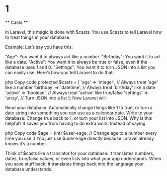 # 1

  ** Casts **

  In Laravel, this magic is done with $casts. You use $casts to tell Laravel how to treat things in your database.

Example:
Let’s say you have this:

"Age": You want it to always act like a number.
"Birthday": You want it to act like a date.
"Active": You want it to always be true or false, even if the database uses 1 and 0.
"Settings": You want it to turn JSON into a list you can easily use.
Here’s how you tell Laravel to do that:

php
Copy code
protected $casts = [
    'age' => 'integer',       // Always treat 'age' like a number
    'birthday' => 'datetime', // Always treat 'birthday' like a date
    'active' => 'boolean',    // Always treat 'active' like true/false
    'settings' => 'array',    // Turn JSON into a list
];
Now Laravel will:

Read your database: Automatically change things like 1 to true, or turn a date string into something you can use as a calendar date.
Write to your database: Change true back to 1, or turn your list into JSON.
Why is this helpful?
It saves you from having to do extra work. Instead of saying:

php
Copy code
$age = (int) $user->age;  // Change age to a number every time you use it
You just use $user->age directly because Laravel already knows it’s a number.

Think of $casts like a translator for your database:
It translates numbers, dates, true/false values, or even lists into what your app understands.
When you save stuff back, it translates things back into the language your database understands.
